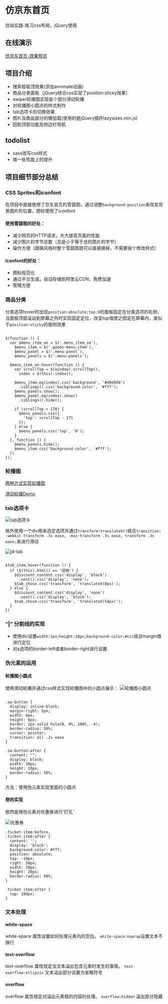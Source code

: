 # 仿京东首页

仿站实践-练习css布局，jQuery使用

## 在线演示

[仿京东首页-效果预览](https://yaer23.github.io/Static-JD-Page/src/index.html)

## 项目介绍

 - 搜索框吸顶效果(添加annimate动画)
 - 商品分类面板（jQuery结合css实现了position:sticky效果）
 - swiper轮播图实现各个部分滑动轮播
 - 对轮播图小圆点的样式制作
 - tab选项卡的切换效果
 - 图片及商品部分的懒加载(使用的是jQuery插件lazysizes.min.js)
 - 回到顶部功能及侧边栏导航

## todolist

 - sass改写css样式
 - 做一些性能上的提升

## 项目细节部分总结

### CSS Sprites和iconfont

在项目中直接使用了京东首页的雪碧图，通过调整`background-position`来改变背景图片的位置，图标使用了iconfont

#### 使用雪碧图的好处：

 - 减少网页的HTTP请求，大大提高页面的性能
 - 减少图片的字节总数（总是小于等于总的图片的字节）
 - 操作方便（跟换风格时整个雪碧图就可以直接换掉，不需要挨个修改样式）

#### iconfont的好处：

 - 图标规范化
 - 通过平台生成，自动存储到阿里云CDN，免费加速
 - 管理方便

### 商品分类

分类选项hover时出现`position:absolute;top:0`的面板固定在分类选项的右侧，当面板顶部滚动到屏幕之外时实现固定定位，改变top值使之固定在屏幕内，类似于`position:sticky`的吸附效果

```

$(function () {
  var $menu_item_on = $('.menu_item_on'),
    $menu_item = $('.goods-menu-item'),
    $menu_panel = $('.menu-panel'),
    $menu_panels = $('.menu-panels');

  $menu_item_on.hover(function () {
    var scrollTop = $(window).scrollTop(),
      index = $(this).index();

    $menu_item.eq(index).css('background', '#d9d9d9')
      .siblings().css('background-color', '#fff');
    $menu_panels.show();
    $menu_panel.eq(index).show()
      .siblings().hide();

    if (scrollTop > 170) {
      $menu_panels.css({
        'top': scrollTop - 171
      });
    } else {
      $menu_panels.css('top', '0');
    }
  }, function () {
    $menu_panels.hide();
    $menu_item.css('background-color', '#fff');
  })
});

```

### 轮播图

[两种方式实现轮播图](https://github.com/Yaer23/Demo/blob/master/%E8%BD%AE%E6%92%AD%E5%9B%BE%E2%88%9A/%E8%BD%AE%E6%92%AD%E5%9B%BE.md)

[滑动轮播Demo](https://yaer23.github.io/Demo/%E8%BD%AE%E6%92%AD%E5%9B%BE%E2%88%9A/%E6%BB%91%E5%8A%A8%E8%BD%AE%E6%92%AD.html)

### tab选项卡

![tab选项卡](http://oofwms1or.bkt.clouddn.com/%E4%BA%AC%E4%B8%9C%E9%80%89%E9%A1%B9%E5%8D%A1.png)

格外使用一个div用来选定选项并通过`transform:translateX()`结合`transition: -webkit-transform .3s ease, -moz-transform .3s ease, transform .3s ease;`来进行滑动

![jd-tab](http://oofwms1or.bkt.clouddn.com/jd-tab.png)

```

$tab_item.hover(function () {
  if ($(this).html() == '促销') {
    $discount_content.css('display', 'block')
      .next().css('display', 'none');
    $tab_chose.css('transform', 'translateX(0px)');
  } else {
    $discount_content.css('display', 'none')
      .next().css('display', 'block');
    $tab_chose.css('transform', 'translateX(54px)');
  }
})

```

### “|” 分割线的实现

 - 使用div设置`width:1px;height:10px;background-color:#ccc`结合margin值进行定位
 - 对a选项的border-left或者border-right进行设置

### 伪元素的运用

#### 轮播图小圆点

使用滑动轮播并通过css样式实现轮播图中的小圆点展示：
![轮播图小圆点](http://oofwms1or.bkt.clouddn.com/%E4%BA%AC%E4%B8%9C%E8%BD%AE%E6%92%AD%E5%9B%BE%E5%B0%8F%E5%9C%86%E7%82%B9.png)

```

.sw-button {
  display: inline-block;
  margin-right: 5px;
  width: 6px;
  height: 6px;
  border: 2px solid hsla(0, 0%, 100%, .4);
  border-radius: 50%;
  cursor: pointer;
  transition: all .2s ease
}

.sw-button:after {
  content: "";
  display: block;
  width: 10px;
  height: 10px;
  border-radius: 50%;
}

```

方法：使用伪元素实现里面的小圆点


#### 劵的实现

依然是用伪元素对优惠券进行'打孔'

![优惠券](http://oofwms1or.bkt.clouddn.com/%E4%BC%98%E6%83%A0%E5%88%B8.png)

```
.ticket-item:before,
.ticket-item:after {
  content: '';
  display: 'block';
  background-color: #fff;
  position: absolute;
  top: -10px;
  right: 50px;
  width: 20px;
  height: 20px;
  border-radius: 50%;
}

.ticket-item:after {
  top: 108px;
}
```



### 文本处理

#### white-space

white-space 属性设置如何处理元素内的空白。
`white-space:nowrap`设置文本不换行

#### text-overflow

text-overflow 属性规定当文本溢出包含元素时发生的事情。
`text-overflow:ellipsis` 文本溢出部分设置为省略符号

#### overflow

overflow 属性规定对溢出元素框的内容的处理。
`overflow:hidden` 溢出部分隐藏
